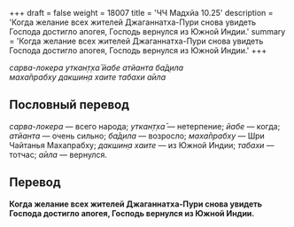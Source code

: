 +++
draft = false
weight = 18007
title = 'ЧЧ Мадхйа 10.25'
description = 'Когда желание всех жителей Джаганнатха-Пури снова увидеть Господа достигло апогея, Господь вернулся из Южной Индии.'
summary = 'Когда желание всех жителей Джаганнатха-Пури снова увидеть Господа достигло апогея, Господь вернулся из Южной Индии.'
+++

_сарва-локера уткан̣т̣ха̄ йабе атйанта ба̄д̣ила  
маха̄прабху дакшин̣а хаите табахи а̄ила_

## Пословный перевод

_сарва_\-_локера_ — всего народа; _уткан̣т̣ха̄_ — нетерпение; _йабе_ — когда; _атйанта_ — очень сильно; _ба̄д̣ила_ — возросло; _маха̄прабху_ — Шри Чайтанья Махапрабху; _дакшин̣а_ _хаите_ — из Южной Индии; _табахи_ — тотчас; _а̄ила_ — вернулся.

## Перевод

**Когда желание всех жителей Джаганнатха-Пури снова увидеть Господа достигло апогея, Господь вернулся из Южной Индии.**
